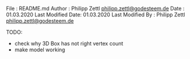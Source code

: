  File              : README.md
 Author            : Philipp Zettl <philipp.zettl@godesteem.de>
 Date              : 01.03.2020
 Last Modified Date: 01.03.2020
 Last Modified By  : Philipp Zettl <philipp.zettl@godesteem.de>

TODO: 
  - check why 3D Box has not right vertex count
  - make model working

